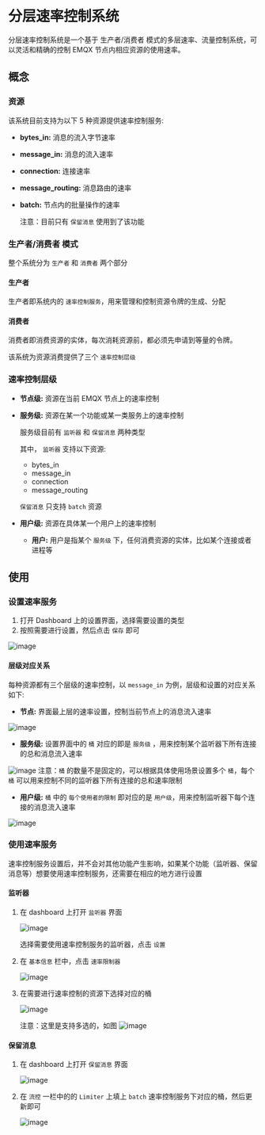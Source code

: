 
# 分层速率控制系统

分层速率控制系统是一个基于 生产者/消费者 模式的多层速率、流量控制系统，可以灵活和精确的控制 EMQX 节点内相应资源的使用速率。


<a id="org00546cf"></a>

## 概念


<a id="orgf5b4d69"></a>

### 资源

该系统目前支持为以下 5 种资源提供速率控制服务:

-   **bytes\_in:** 消息的流入字节速率
-   **message\_in:** 消息的流入速率
-   **connection:** 连接速率
-   **message\_routing:** 消息路由的速率
-   **batch:** 节点内的批量操作的速率

    注意：目前只有 `保留消息` 使用到了该功能


<a id="org700e263"></a>

### 生产者/消费者 模式

整个系统分为 `生产者` 和 `消费者` 两个部分


<a id="org693255d"></a>

#### 生产者

生产者即系统内的 `速率控制服务`，用来管理和控制资源令牌的生成、分配


<a id="org0b1fde9"></a>

#### 消费者

消费者即消费资源的实体，每次消耗资源前，都必须先申请到等量的令牌。

该系统为资源消费提供了三个 `速率控制层级`


<a id="org310b56a"></a>

### 速率控制层级

-   **节点级:** 资源在当前 EMQX 节点上的速率控制
-   **服务级:** 资源在某一个功能或某一类服务上的速率控制

    服务级目前有 `监听器` 和 `保留消息` 两种类型

    其中， `监听器` 支持以下资源:

    -   bytes\_in
    -   message\_in
    -   connection
    -   message\_routing

    `保留消息` 只支持 `batch` 资源
-   **用户级:** 资源在具体某一个用户上的速率控制
    -   **用户:** 用户是指某个 `服务级` 下，任何消费资源的实体，比如某个连接或者进程等


<a id="org66b1ab7"></a>

## 使用


<a id="org7e70e34"></a>

### 设置速率服务

1. 打开 Dashboard 上的设置界面，选择需要设置的类型
2. 按照需要进行设置，然后点击 `保存` 即可

![image](./assets/limiter_page.png)


<a id="org8e67475"></a>

#### 层级对应关系

每种资源都有三个层级的速率控制，以 `message_in` 为例，层级和设置的对应关系如下:

-   **节点:** 界面最上层的速率设置，控制当前节点上的消息流入速率

![image](./assets/limiter_node_level.png)
-   **服务级:** 设置界面中的 `桶` 对应的即是 `服务级` ，用来控制某个监听器下所有连接的总和消息流入速率

![image](./assets/limiter_fun_level.png)
    注意：`桶` 的数量不是固定的，可以根据具体使用场景设置多个 `桶`，每个 `桶` 可以用来控制不同的监听器下所有连接的总和速率限制
-   **用户级:** `桶` 中的 `每个使用者的限制` 即对应的是 `用户级`，用来控制监听器下每个连接的消息流入速率

![image](./assets/limiter_cli_level.png)


<a id="orgc8037f1"></a>

### 使用速率服务

速率控制服务设置后，并不会对其他功能产生影响，如果某个功能（监听器、保留消息等）想要使用速率控制服务，还需要在相应的地方进行设置


<a id="org94c5efd"></a>

#### 监听器

1.  在 dashboard 上打开 `监听器` 界面

    ![image](./assets/limiter_open_listener.png)

    选择需要使用速率控制服务的监听器，点击 `设置`
2.  在 `基本信息` 栏中，点击 `速率限制器`

    ![image](./assets/limiter_set_limiter_in_listener.png)

3.  在需要进行速率控制的资源下选择对应的桶

    ![image](./assets/limiter_chose_bucket.png)


    注意：这里是支持多选的，如图
    ![image](./assets/limiter_multi_chose.png)


<a id="org1d79363"></a>

#### 保留消息

1.  在 dashboard 上打开 `保留消息` 界面

    ![image](./assets/limiter_open_retain.png)

2.  在 `流控` 一栏中的的 `Limiter` 上填上 `batch` 速率控制服务下对应的桶，然后更新即可

    ![image](./assets/limiter_set_retainer_bucket.png)
